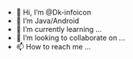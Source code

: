 - 👋 Hi, I’m @Dk-infoicon
- 👀 I’m Java/Android
- 🌱 I’m currently learning ...
- 💞️ I’m looking to collaborate on ...
- 📫 How to reach me ...

<!---
Dk-infoicon/Dk-infoicon is a ✨ special ✨ repository because its `README.md` (this file) appears on your GitHub profile.
You can click the Preview link to take a look at your changes.
--->

